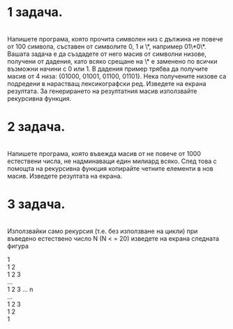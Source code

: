 <h1><strong>1 задача.</strong></h1><br>
Напишете програма, която прочита символен низ с дължина не повече от 100 символа, съставен от символите 0, 1 и \*, например 01\*0\*. Вашата задача е да създадете от него масив от символни низове, получени от дадения, като всяко срещане на \* е заменено по всички възможни начини с 0 или 1. В дадения пример трябва да получите масив от 4 низа: {01000, 01001, 01100, 01101}. Нека получените низове са подредени в нарастващ лексикографски ред. Изведете на екрана резултата. За генерирането на резултатния масив използвайте рекурсивна функция.

<h1><strong>2 задача.</strong></h1><br>
Напишете програма, която въвежда масив от не повече от 1000 естествени числа, не надминаващи един милиард всяко. След това с помощта на рекурсивна функция копирайте четните елементи в нов масив. Изведете резултата на екрана.

<h1><strong>3 задача.</strong></h1><br>
Използвайки само рекурсия (т.е. без използване на цикли) при въведено естествено число N (N < = 20) изведете на екрана следната фигура

1<br>
1 2<br>
1 2 3<br>
...<br>
1 2 3 ... n<br>
...<br>
1 2 3<br>
1 2<br>
1<br>
